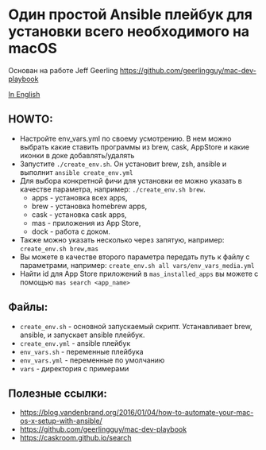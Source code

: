 # Один простой Ansible плейбук для установки всего необходимого на macOS
Основан на работе Jeff Geerling https://github.com/geerlingguy/mac-dev-playbook

[In English](README.md)

## HOWTO:
* Настройте env_vars.yml по своему усмотрению. В нем можно выбрать какие ставить программы из brew, cask, AppStore и какие иконки в доке добавлять/удалять
* Запустите `./create_env.sh`. Он установит brew, zsh, ansible и выполнит `ansible create_env.yml`
* Для выбора конкретной фичи для установки ее можно указать в качестве параметра, например: `./create_env.sh brew`.
  * apps - установка всех apps,
  * brew - установка homebrew apps,
  * cask - установка cask apps,
  * mas - приложения из App Store,
  * dock - работа с доком.
* Также можно указать несколько через запятую, например: `create_env.sh brew,mas`
* Вы можете в качестве второго параметра передать путь к файлу с параметрами, например: `create_env.sh all vars/env_vars_media.yml`
* Найти id для App Store приложений в `mas_installed_apps` вы можете с помощью `mas search <app_name>`

## Файлы:
* `create_env.sh` - основной запускаемый скрипт. Устанавливает brew, ansible, и запускает ansible плейбук.
* `create_env.yml` - ansible плейбук
* `env_vars.sh` - переменные плейбука
* `env_vars.yml` - переменные по умолчанию
* `vars` - директория с примерами


## Полезные ссылки:
* https://blog.vandenbrand.org/2016/01/04/how-to-automate-your-mac-os-x-setup-with-ansible/
* https://github.com/geerlingguy/mac-dev-playbook
* https://caskroom.github.io/search
